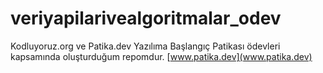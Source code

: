 # veriyapilarivealgoritmalar_odev
Kodluyoruz.org ve Patika.dev Yazılıma Başlangıç Patikası ödevleri kapsamında oluşturduğum repomdur.
[www.patika.dev](www.patika.dev)